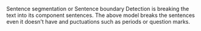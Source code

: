 Sentence segmentation or Sentence boundary Detection is breaking the text into its component sentences.
The above model breaks the sentences even it doesn't have and puctuations such as periods or question marks.
